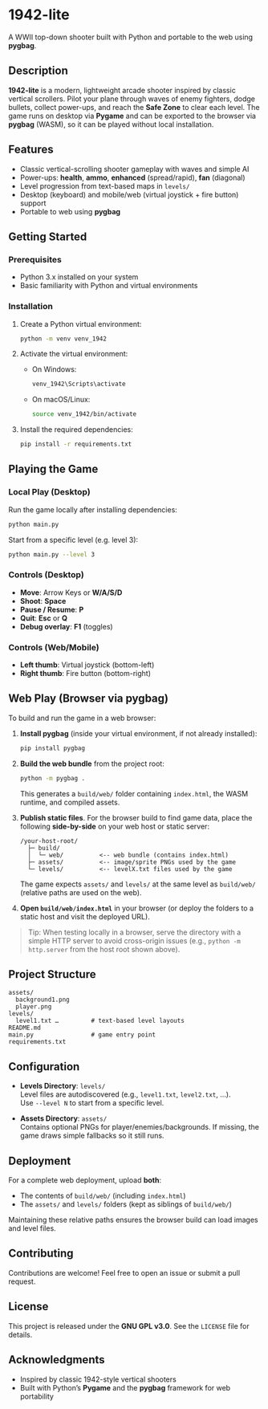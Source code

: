 # 1942-lite

A WWII top-down shooter built with Python and portable to the web using **pygbag**.

## Description

**1942-lite** is a modern, lightweight arcade shooter inspired by classic vertical scrollers. Pilot your plane through waves of enemy fighters, dodge bullets, collect power-ups, and reach the **Safe Zone** to clear each level. The game runs on desktop via **Pygame** and can be exported to the browser via **pygbag** (WASM), so it can be played without local installation.

## Features

- Classic vertical-scrolling shooter gameplay with waves and simple AI
- Power-ups: **health**, **ammo**, **enhanced** (spread/rapid), **fan** (diagonal)
- Level progression from text-based maps in `levels/`
- Desktop (keyboard) and mobile/web (virtual joystick + fire button) support
- Portable to web using **pygbag**

## Getting Started

### Prerequisites

- Python 3.x installed on your system
- Basic familiarity with Python and virtual environments

### Installation

1. Create a Python virtual environment:
   ```bash
   python -m venv venv_1942
   ```

2. Activate the virtual environment:
   - On Windows:
     ```bash
     venv_1942\Scripts\activate
     ```
   - On macOS/Linux:
     ```bash
     source venv_1942/bin/activate
     ```

3. Install the required dependencies:
   ```bash
   pip install -r requirements.txt
   ```

## Playing the Game

### Local Play (Desktop)

Run the game locally after installing dependencies:

```bash
python main.py
```

Start from a specific level (e.g. level 3):

```bash
python main.py --level 3
```

### Controls (Desktop)

- **Move**: Arrow Keys or **W/A/S/D**
- **Shoot**: **Space**
- **Pause / Resume**: **P**
- **Quit**: **Esc** or **Q**
- **Debug overlay**: **F1** (toggles)

### Controls (Web/Mobile)

- **Left thumb**: Virtual joystick (bottom-left)
- **Right thumb**: Fire button (bottom-right)

## Web Play (Browser via pygbag)

To build and run the game in a web browser:

1. **Install pygbag** (inside your virtual environment, if not already installed):
   ```bash
   pip install pygbag
   ```

2. **Build the web bundle** from the project root:
   ```bash
   python -m pygbag .
   ```
   This generates a `build/web/` folder containing `index.html`, the WASM runtime, and compiled assets.

3. **Publish static files**. For the browser build to find game data, place the following **side-by-side** on your web host or static server:
   ```
   /your-host-root/
     ├─ build/
     │  └─ web/          <-- web bundle (contains index.html)
     ├─ assets/          <-- image/sprite PNGs used by the game
     └─ levels/          <-- levelX.txt files used by the game
   ```
   The game expects `assets/` and `levels/` at the same level as `build/web/` (relative paths are used on the web).

4. **Open `build/web/index.html`** in your browser (or deploy the folders to a static host and visit the deployed URL).

> Tip: When testing locally in a browser, serve the directory with a simple HTTP server to avoid cross-origin issues (e.g., `python -m http.server` from the host root shown above).

## Project Structure

```
assets/
  background1.png
  player.png
levels/
  level1.txt …         # text-based level layouts
README.md
main.py                # game entry point
requirements.txt
```

## Configuration

- **Levels Directory**: `levels/`  
  Level files are autodiscovered (e.g., `level1.txt`, `level2.txt`, …).  
  Use `--level N` to start from a specific level.

- **Assets Directory**: `assets/`  
  Contains optional PNGs for player/enemies/backgrounds. If missing, the game draws simple fallbacks so it still runs.

## Deployment

For a complete web deployment, upload **both**:
- The contents of `build/web/` (including `index.html`)
- The `assets/` and `levels/` folders (kept as siblings of `build/web/`)

Maintaining these relative paths ensures the browser build can load images and level files.

## Contributing

Contributions are welcome! Feel free to open an issue or submit a pull request.

## License

This project is released under the **GNU GPL v3.0**. See the `LICENSE` file for details.

## Acknowledgments

- Inspired by classic 1942-style vertical shooters  
- Built with Python’s **Pygame** and the **pygbag** framework for web portability
